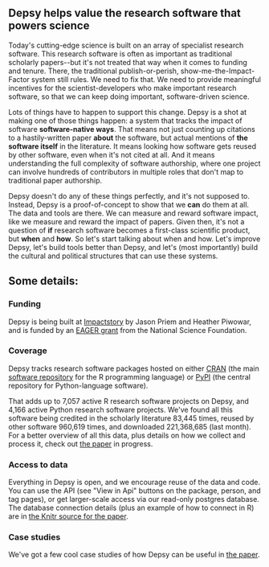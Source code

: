 
## Depsy helps value the research software that powers science

Today's cutting-edge science is built on an array of specialist research software. This research software is often as important as traditional scholarly papers--but it's not treated that way when it comes to funding and tenure. There, the traditional publish-or-perish, show-me-the-Impact-Factor system still rules. We need to fix that. We need to provide meaningful incentives for the scientist-developers who make important research software, so that we can keep doing important, software-driven science.

Lots of things have to happen to support this change. Depsy is a shot at making one of those things happen: a system that tracks the impact of software **software-native ways**. That means not just counting up citations to a hastily-written paper **about** the software, but actual mentions of **the software itself** in the literature. It means looking how software gets reused by other software, even when it's not cited at all. And it means understanding the full complexity of software authorship, where one project can involve hundreds of contributors in multiple roles that don't map to traditional paper authorship.

Depsy doesn't do any of these things perfectly, and it's not supposed to. Instead, Depsy is a proof-of-concept to show that we **can** do them at all. The data and tools are there. We can measure and reward software impact, like we measure and reward the impact of papers. Given then, it's not a question of **if** research software becomes a first-class scientific product, but **when** and **how**. So let's start talking about when and how. Let's improve Depsy, let's build tools better than Depsy, and let's (most importantly) build the cultural and political structures that can use these systems.

## Some details:

### Funding

Depsy is being built at [Impactstory](https://impactstory.org/about) by Jason Priem and Heather Piwowar, and is funded by an [EAGER grant](http://blog.impactstory.org/impactstory-awarded-300k-nsf-grant/) from the National Science Foundation.

### Coverage

Depsy tracks research software packages hosted on either [CRAN](https://cran.r-project.org/web/packages/) (the main [software repository](https://en.wikipedia.org/wiki/Software_repository) for the R programming language) or [PyPI](http://pypi.python.org) (the central repository for Python-language software).

That adds up to 7,057 active R research software projects on Depsy, and 4,166 active Python research software projects. We've found all this software being credited in the scholarly literature 83,445 times, reused by other software 960,619 times, and downloaded 221,368,685 (last month). For a better overview of all this data, plus details on how we collect and process it, check out [the paper](https://github.com/Impactstory/depsy-research/blob/master/introducing_depsy.md) in progress.


### Access to data

Everything in Depsy is open, and we encourage reuse of the data and code. You can use the API (see "View in Api" buttons on the package, person, and tag pages), or get larger-scale access via our read-only postgres database. The database connection details (plus an example of how to connect in R) are in [the Knitr source for the paper](https://github.com/Impactstory/depsy-research/blob/master/introducing_depsy.Rmd).


### Case studies

We've got a few cool case studies of how Depsy can be useful in [the paper](https://github.com/Impactstory/depsy-research/blob/master/introducing_depsy.Rmd).

